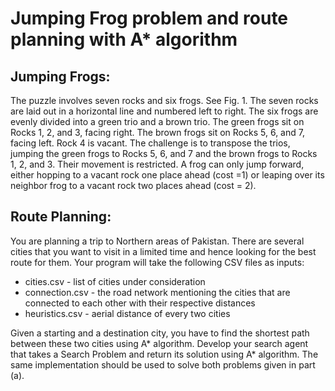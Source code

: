# Jumping Frog problem and route planning with A* algorithm

## Jumping Frogs: 
The puzzle involves seven rocks and six frogs. See Fig. 1. The seven rocks are laid out in a horizontal line and numbered left to right. The six frogs are evenly divided into a green trio and a brown trio. The green frogs sit on Rocks 1, 2, and 3, facing right. The brown frogs sit on Rocks 5, 6, and 7, facing left. Rock 4 is vacant. The challenge is to transpose the trios, jumping the green frogs to Rocks 5, 6, and 7 and the brown frogs to Rocks 1, 2, and 3. Their movement is restricted. A frog can only jump forward, either hopping to a vacant rock one place ahead (cost =1) or leaping over its neighbor frog to a vacant rock two places ahead (cost = 2).

## Route Planning:
You are planning a trip to Northern areas of Pakistan. There are several cities that you want to visit in a limited time and hence looking for the best route for them. Your program will take the following CSV files as inputs:
* cities.csv - list of cities under consideration
* connection.csv - the road network mentioning the cities that are connected to each other with their respective distances
* heuristics.csv - aerial distance of every two cities

Given a starting and a destination city, you have to find the shortest path between these two cities using A* algorithm. Develop your search agent that takes a Search Problem and return its solution using A* algorithm. The same implementation should be used to solve both problems given in part (a).

